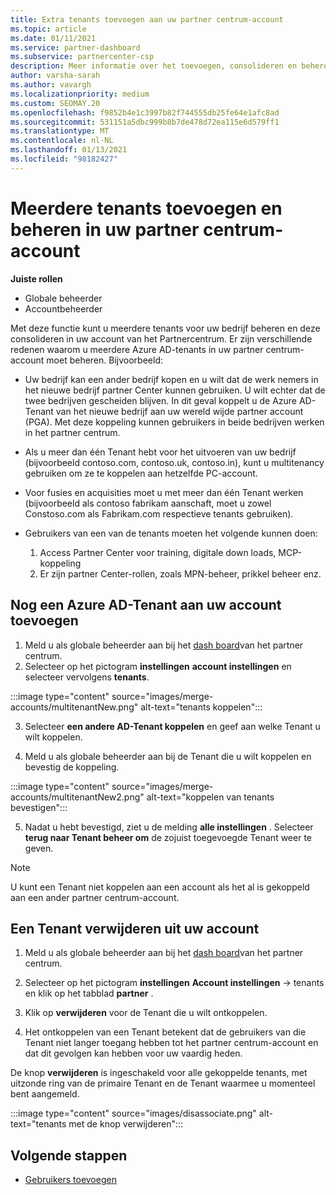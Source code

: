 ```yaml
---
title: Extra tenants toevoegen aan uw partner centrum-account
ms.topic: article
ms.date: 01/11/2021
ms.service: partner-dashboard
ms.subservice: partnercenter-csp
description: Meer informatie over het toevoegen, consolideren en beheren van meerdere Azure AD-tenants in uw partner centrum-account. Lees ook over een aantal van de redenen waarom u dit zou willen doen.
author: varsha-sarah
ms.author: vavargh
ms.localizationpriority: medium
ms.custom: SEOMAY.20
ms.openlocfilehash: f9852b4e1c3997b82f744555db25fe64e1afc8ad
ms.sourcegitcommit: 531151a5dbc999b8b7de478d72ea115e6d579ff1
ms.translationtype: MT
ms.contentlocale: nl-NL
ms.lasthandoff: 01/13/2021
ms.locfileid: "98182427"
---
```

# <a name="add-and-manage-multiple-tenants-in-your-partner-center-account"></a>Meerdere tenants toevoegen en beheren in uw partner centrum-account


**Juiste rollen**

- Globale beheerder
- Accountbeheerder

Met deze functie kunt u meerdere tenants voor uw bedrijf beheren en deze consolideren in uw account van het Partnercentrum. Er zijn verschillende redenen waarom u meerdere Azure AD-tenants in uw partner centrum-account moet beheren. Bijvoorbeeld:

- Uw bedrijf kan een ander bedrijf kopen en u wilt dat de werk nemers in het nieuwe bedrijf partner Center kunnen gebruiken. U wilt echter dat de twee bedrijven gescheiden blijven. In dit geval koppelt u de Azure AD-Tenant van het nieuwe bedrijf aan uw wereld wijde partner account (PGA). Met deze koppeling kunnen gebruikers in beide bedrijven werken in het partner centrum.

- Als u meer dan één Tenant hebt voor het uitvoeren van uw bedrijf (bijvoorbeeld contoso.com, contoso.uk, contoso.in), kunt u multitenancy gebruiken om ze te koppelen aan hetzelfde PC-account.

- Voor fusies en acquisities moet u met meer dan één Tenant werken (bijvoorbeeld als contoso fabrikam aanschaft, moet u zowel Constoso.com als Fabrikam.com respectieve tenants gebruiken).

- Gebruikers van een van de tenants moeten het volgende kunnen doen:
    1.  Access Partner Center voor training, digitale down loads, MCP-koppeling
    2.  Er zijn partner Center-rollen, zoals MPN-beheer, prikkel beheer enz.


## <a name="add-another-azure-ad-tenant-to-your-account"></a>Nog een Azure AD-Tenant aan uw account toevoegen

1. Meld u als globale beheerder aan bij het [dash board](https://partner.microsoft.com/dashboard)van het partner centrum.
1. Selecteer op het pictogram **instellingen** **account instellingen** en selecteer vervolgens **tenants**.
 
:::image type="content" source="images/merge-accounts/multitenantNew.png" alt-text="tenants koppelen"::: 

3. Selecteer **een andere AD-Tenant koppelen** en geef aan welke Tenant u wilt koppelen.

1. Meld u als globale beheerder aan bij de Tenant die u wilt koppelen en bevestig de koppeling. 

:::image type="content" source="images/merge-accounts/multitenantNew2.png" alt-text="koppelen van tenants bevestigen"::: 

5. Nadat u hebt bevestigd, ziet u de melding **alle instellingen** .  Selecteer **terug naar Tenant beheer om** de zojuist toegevoegde Tenant weer te geven. 
 

>[!NOTE]
>U kunt een Tenant niet koppelen aan een account als het al is gekoppeld aan een ander partner centrum-account.


## <a name="remove-a-tenant-from-your-account"></a>Een Tenant verwijderen uit uw account
 
1. Meld u als globale beheerder aan bij het [dash board](https://partner.microsoft.com/dashboard)van het partner centrum.

1. Selecteer op het pictogram **instellingen** **Account instellingen** -> tenants en klik op het tabblad **partner** .
 
3. Klik op **verwijderen** voor de Tenant die u wilt ontkoppelen.

4. Het ontkoppelen van een Tenant betekent dat de gebruikers van die Tenant niet langer toegang hebben tot het partner centrum-account en dat dit gevolgen kan hebben voor uw vaardig heden. 

De knop **verwijderen** is ingeschakeld voor alle gekoppelde tenants, met uitzonde ring van de primaire Tenant en de Tenant waarmee u momenteel bent aangemeld.

:::image type="content" source="images/disassociate.png" alt-text="tenants met de knop verwijderen":::
 

## <a name="next-steps"></a>Volgende stappen

- [Gebruikers toevoegen](create-user-accounts-and-set-permissions.md)






